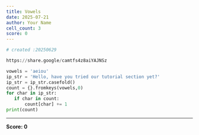 ```yaml
---
title: Vowels
date: 2025-07-21
author: Your Name
cell_count: 3
score: 0
---
```


```python
# created :20250629
```


```python
https://share.google/camtfs4z8aiYAJNSz
```


```python
vowels = 'aeiou'
ip_str = 'Hello, have you tried our tutorial section yet?'
ip_str = ip_str.casefold()
count = {}.fromkeys(vowels,0)
for char in ip_str:
   if char in count:
       count[char] += 1
print(count)
```


---
**Score: 0**